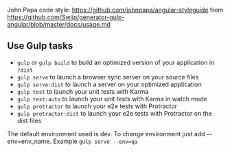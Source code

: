John Papa code style: https://github.com/johnpapa/angular-styleguide
from https://github.com/Swiip/generator-gulp-angular/blob/master/docs/usage.md

## Use Gulp tasks

* `gulp` or `gulp build` to build an optimized version of your application in `/dist`
* `gulp serve` to launch a browser sync server on your source files
* `gulp serve:dist` to launch a server on your optimized application
* `gulp test` to launch your unit tests with Karma
* `gulp test:auto` to launch your unit tests with Karma in watch mode
* `gulp protractor` to launch your e2e tests with Protractor
* `gulp protractor:dist` to launch your e2e tests with Protractor on the dist files

The default environment used is dev. To change environment just add --env=env_name. Example
```gulp serve --env=qa```

